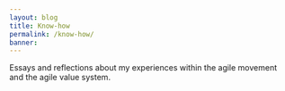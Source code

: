 ```yaml
---
layout: blog
title: Know-how
permalink: /know-how/
banner: 
---
```

Essays and reflections about my experiences within the agile movement and the agile value system. 

